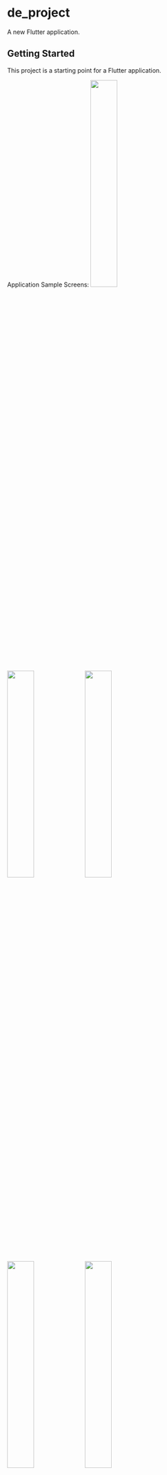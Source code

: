 # de_project

A new Flutter application.

## Getting Started

This project is a starting point for a Flutter application.

Application Sample Screens:
<span>
<img src="https://user-images.githubusercontent.com/70128869/113710508-6f1f0f00-9701-11eb-98d1-b9a1d3ee64e6.png" height="35%" width="35%">
<img src="https://user-images.githubusercontent.com/70128869/113710515-70503c00-9701-11eb-93b9-4c3f56967e06.png" height="35%" width="35%">
<img src="https://user-images.githubusercontent.com/70128869/113710515-70503c00-9701-11eb-93b9-4c3f56967e06.png" height="35%" width="35%">
<img src="https://user-images.githubusercontent.com/70128869/113710516-70e8d280-9701-11eb-97ac-2fde4fc070d3.png" height="35%" width="35%">
<img src="https://user-images.githubusercontent.com/70128869/113710518-70e8d280-9701-11eb-98f2-21c23e70842d.png" height="35%" width="35%">
<img src="https://user-images.githubusercontent.com/70128869/113710519-71816900-9701-11eb-930f-6765628a12ac.png" height="35%" width="35%">
<img src="https://user-images.githubusercontent.com/70128869/113710521-7219ff80-9701-11eb-8038-e1716145badb.png" height="35%" width="35%">
<img src="https://user-images.githubusercontent.com/70128869/113710524-7219ff80-9701-11eb-91d3-9f98d0f8ee69.png" height="35%" width="35%">
<img src="https://user-images.githubusercontent.com/70128869/113710526-72b29600-9701-11eb-97ce-4868d84c378e.png" height="35%" width="35%">
<img src="https://user-images.githubusercontent.com/70128869/113710528-734b2c80-9701-11eb-9d86-c8dac749007c.png" height="35%" width="35%">
<img src="https://user-images.githubusercontent.com/70128869/113710531-734b2c80-9701-11eb-9f64-ed76231baab8.png" height="35%" width="35%">
<img src="https://user-images.githubusercontent.com/70128869/113710532-73e3c300-9701-11eb-8be5-bcd9d0d7205d.png" height="35%" width="35%">
<img src="https://user-images.githubusercontent.com/70128869/113710533-73e3c300-9701-11eb-9817-014dab8d8541.png" height="35%" width="35%">
</span>
